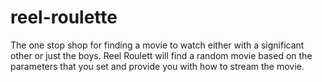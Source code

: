 # reel-roulette
The one stop shop for finding a movie to watch either with a significant other or just the boys. Reel Roulett will find a random movie based on the parameters that you set and provide you with how to stream the movie.
